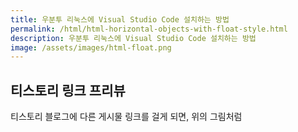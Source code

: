 ```yaml
---
title: 우분투 리눅스에 Visual Studio Code 설치하는 방법
permalink: /html/html-horizontal-objects-with-float-style.html
description: 우분투 리눅스에 Visual Studio Code 설치하는 방법
image: /assets/images/html-float.png
---
```


티스토리 링크 프리뷰
---


티스토리 블로그에 다른 게시물 링크를 걸게 되면, 
위의 그림처럼 


